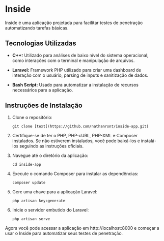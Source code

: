 # Inside

Inside é uma aplicação projetada para facilitar testes de penetração automatizando tarefas básicas.

## Tecnologias Utilizadas

- **C++:** Utilizado para análises de baixo nível do sistema operacional, como interações com o terminal e manipulação de arquivos.
  
- **Laravel:** Framework PHP utilizado para criar uma dashboard de interação com o usuário, parsing de inputs e sanitização de dados.
  
- **Bash Script:** Usado para automatizar a instalação de recursos necessários para a aplicação.

## Instruções de Instalação

1. Clone o repositório:

    ```
    git clone [text](https://github.com/nathanrsnt/inside-app.git)
    ```

2. Certifique-se de ter o PHP, PHP-cURL, PHP-XML e Composer instalados. Se não estiverem instalados, você pode baixá-los e instalá-los seguindo as instruções oficiais.

3. Navegue até o diretório da aplicação:

    ```
    cd inside-app
    ```

4. Execute o comando Composer para instalar as dependências:

    ```
    composer update
    ```

5. Gere uma chave para a aplicação Laravel:

    ```
    php artisan key:generate
    ```

6. Inicie o servidor embutido do Laravel:

    ```
    php artisan serve
    ```

Agora você pode acessar a aplicação em http://localhost:8000 e começar a usar o Inside para automatizar seus testes de penetração.
